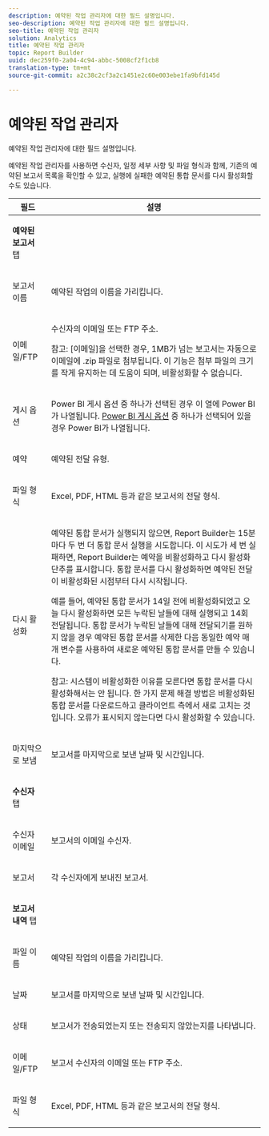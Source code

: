 ```yaml
---
description: 예약된 작업 관리자에 대한 필드 설명입니다.
seo-description: 예약된 작업 관리자에 대한 필드 설명입니다.
seo-title: 예약된 작업 관리자
solution: Analytics
title: 예약된 작업 관리자
topic: Report Builder
uuid: dec259f0-2a04-4c94-abbc-5008cf2f1cb8
translation-type: tm+mt
source-git-commit: a2c38c2cf3a2c1451e2c60e003ebe1fa9bfd145d

---
```



# 예약된 작업 관리자

예약된 작업 관리자에 대한 필드 설명입니다.

예약된 작업 관리자를 사용하면 수신자, 일정 세부 사항 및 파일 형식과 함께, 기존의 예약된 보고서 목록을 확인할 수 있고, 실행에 실패한 예약된 통합 문서를 다시 활성화할 수도 있습니다.

<table id="table_21B07A0B5F1D4435A4E882E45A7A6B6E"> 
 <thead> 
  <tr> 
   <th colname="col1" class="entry"> 필드 </th> 
   <th colname="col2" class="entry"> 설명 </th> 
  </tr> 
 </thead>
 <tbody> 
  <tr> 
   <td colname="col1"> <p><b>예약된 보고서 </b>탭 </p> </td> 
   <td colname="col2"> </td> 
  </tr> 
  <tr> 
   <td colname="col1"> <p>보고서 이름 </p> </td> 
   <td colname="col2"> <p>예약된 작업의 이름을 가리킵니다. </p> </td> 
  </tr> 
  <tr> 
   <td colname="col1"> <p> 이메일/FTP </p> </td> 
   <td colname="col2"> <p>수신자의 이메일 또는 FTP 주소. </p> <p>참고: [이메일]을 선택한 경우, 1MB가 넘는 보고서는 자동으로 이메일에 .zip 파일로 첨부됩니다. 이 기능은 첨부 파일의 크기를 작게 유지하는 데 도움이 되며, 비활성화할 수 없습니다. </p> </td> 
  </tr> 
  <tr> 
   <td colname="col1"> <p>게시 옵션 </p> </td> 
   <td colname="col2"> <p>Power BI 게시 옵션 중 하나가 선택된 경우 이 열에 Power BI가 나열됩니다. <a href="../../analyze/report-builder/c-publish-power-bi/integration-power-bi.md#concept_0C4105AA10F9460A872C2489C9CD7945" format="dita" scope="local"> Power BI 게시 옵션</a> 중 하나가 선택되어 있을 경우 Power BI가 나열됩니다. </p> </td> 
  </tr> 
  <tr> 
   <td colname="col1"> <p>예약 </p> </td> 
   <td colname="col2"> <p>예약된 전달 유형. </p> </td> 
  </tr> 
  <tr> 
   <td colname="col1"> <p> 파일 형식 </p> </td> 
   <td colname="col2"> <p> Excel, PDF, HTML 등과 같은 보고서의 전달 형식. </p> </td> 
  </tr> 
  <tr> 
   <td colname="col1"> <p>다시 활성화 </p> </td> 
   <td colname="col2"> <p>예약된 통합 문서가 실행되지 않으면, Report Builder는 15분마다 두 번 더 통합 문서 실행을 시도합니다. 이 시도가 세 번 실패하면, Report Builder는 예약을 비활성화하고 <span class="wintitle">다시 활성화</span> 단추를 표시합니다. 통합 문서를 다시 활성화하면 예약된 전달이 비활성화된 시점부터 다시 시작됩니다. </p> <p>예를 들어, 예약된 통합 문서가 14일 전에 비활성화되었고 오늘 다시 활성화하면 모든 누락된 날들에 대해 실행되고 14회 전달됩니다. 통합 문서가 누락된 날들에 대해 전달되기를 원하지 않을 경우 예약된 통합 문서를 삭제한 다음 동일한 예약 매개 변수를 사용하여 새로운 예약된 통합 문서를 만들 수 있습니다. </p> <p> <p>참고: 시스템이 비활성화한 이유를 모른다면 통합 문서를 다시 활성화해서는 안 됩니다. 한 가지 문제 해결 방법은 비활성화된 통합 문서를 다운로드하고 클라이언트 측에서 새로 고치는 것입니다. 오류가 표시되지 않는다면 다시 활성화할 수 있습니다. </p> </p> </td> 
  </tr> 
  <tr> 
   <td colname="col1"> <p>마지막으로 보냄 </p> </td> 
   <td colname="col2"> <p>보고서를 마지막으로 보낸 날짜 및 시간입니다. </p> </td> 
  </tr> 
  <tr> 
   <td colname="col1"> <p><b>수신자 </b>탭 </p> </td> 
   <td colname="col2"> </td> 
  </tr> 
  <tr> 
   <td colname="col1"> <p>수신자 이메일 </p> </td> 
   <td colname="col2"> 보고서의 이메일 수신자. </td> 
  </tr> 
  <tr> 
   <td colname="col1"> <p>보고서 </p> </td> 
   <td colname="col2"> 각 수신자에게 보내진 보고서. </td> 
  </tr> 
  <tr> 
   <td colname="col1"> <p><b>보고서 내역</b> 탭 </p> </td> 
   <td colname="col2"> </td> 
  </tr> 
  <tr> 
   <td colname="col1"> <p>파일 이름 </p> </td> 
   <td colname="col2"> 예약된 작업의 이름을 가리킵니다. </td> 
  </tr> 
  <tr> 
   <td colname="col1"> <p>날짜 </p> </td> 
   <td colname="col2"> 보고서를 마지막으로 보낸 날짜 및 시간입니다. </td> 
  </tr> 
  <tr> 
   <td colname="col1"> <p>상태 </p> </td> 
   <td colname="col2"> 보고서가 전송되었는지 또는 전송되지 않았는지를 나타냅니다. </td> 
  </tr> 
  <tr> 
   <td colname="col1"> <p>이메일/FTP </p> </td> 
   <td colname="col2"> 보고서 수신자의 이메일 또는 FTP 주소. </td> 
  </tr> 
  <tr> 
   <td colname="col1"> <p>파일 형식 </p> </td> 
   <td colname="col2"> Excel, PDF, HTML 등과 같은 보고서의 전달 형식. </td> 
  </tr> 
 </tbody> 
</table>
